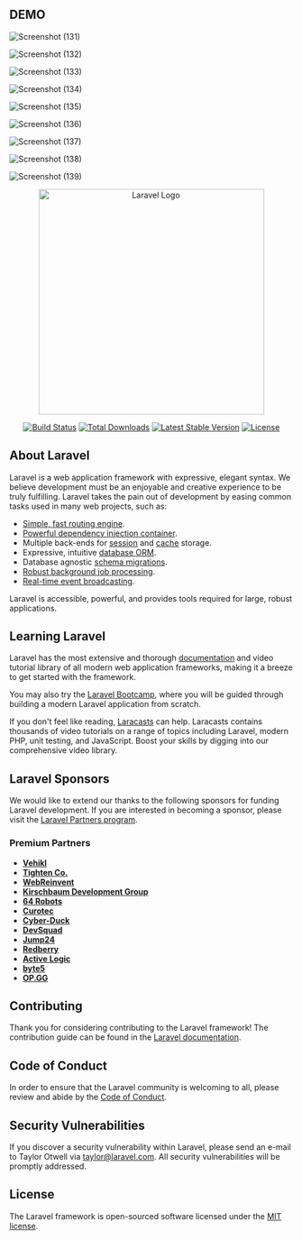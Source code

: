 ## DEMO
![Screenshot (131)](https://github.com/MuhammadAbdurrohim/laravel8-si-akuntansi/assets/85945415/8af82e4c-1a94-4416-ba67-cdaf31603b18)

![Screenshot (132)](https://github.com/MuhammadAbdurrohim/laravel8-si-akuntansi/assets/85945415/7aa42fbe-b69f-4d8c-847a-c82999786609)

![Screenshot (133)](https://github.com/MuhammadAbdurrohim/laravel8-si-akuntansi/assets/85945415/e3fed8b2-a51e-4a54-9587-3b7fea5e64d8)

![Screenshot (134)](https://github.com/MuhammadAbdurrohim/laravel8-si-akuntansi/assets/85945415/f517f1dd-8aa2-4283-9b79-df0bae393ff8)

![Screenshot (135)](https://github.com/MuhammadAbdurrohim/laravel8-si-akuntansi/assets/85945415/727765cb-7965-4ed3-b5ad-3a532bae3f47)

![Screenshot (136)](https://github.com/MuhammadAbdurrohim/laravel8-si-akuntansi/assets/85945415/008d2479-f485-438b-bda0-28803c0e27be)

![Screenshot (137)](https://github.com/MuhammadAbdurrohim/laravel8-si-akuntansi/assets/85945415/e5964f69-e814-436a-8fb7-f843c1c60ceb)

![Screenshot (138)](https://github.com/MuhammadAbdurrohim/laravel8-si-akuntansi/assets/85945415/3830e2d8-047d-4044-a354-947310fdcd9f)

![Screenshot (139)](https://github.com/MuhammadAbdurrohim/laravel8-si-akuntansi/assets/85945415/0489dd03-fa75-486b-ad2b-272578d849af)




<p align="center"><a href="https://laravel.com" target="_blank"><img src="https://raw.githubusercontent.com/laravel/art/master/logo-lockup/5%20SVG/2%20CMYK/1%20Full%20Color/laravel-logolockup-cmyk-red.svg" width="400" alt="Laravel Logo"></a></p>

<p align="center">
<a href="https://github.com/laravel/framework/actions"><img src="https://github.com/laravel/framework/workflows/tests/badge.svg" alt="Build Status"></a>
<a href="https://packagist.org/packages/laravel/framework"><img src="https://img.shields.io/packagist/dt/laravel/framework" alt="Total Downloads"></a>
<a href="https://packagist.org/packages/laravel/framework"><img src="https://img.shields.io/packagist/v/laravel/framework" alt="Latest Stable Version"></a>
<a href="https://packagist.org/packages/laravel/framework"><img src="https://img.shields.io/packagist/l/laravel/framework" alt="License"></a>
</p>

## About Laravel

Laravel is a web application framework with expressive, elegant syntax. We believe development must be an enjoyable and creative experience to be truly fulfilling. Laravel takes the pain out of development by easing common tasks used in many web projects, such as:

- [Simple, fast routing engine](https://laravel.com/docs/routing).
- [Powerful dependency injection container](https://laravel.com/docs/container).
- Multiple back-ends for [session](https://laravel.com/docs/session) and [cache](https://laravel.com/docs/cache) storage.
- Expressive, intuitive [database ORM](https://laravel.com/docs/eloquent).
- Database agnostic [schema migrations](https://laravel.com/docs/migrations).
- [Robust background job processing](https://laravel.com/docs/queues).
- [Real-time event broadcasting](https://laravel.com/docs/broadcasting).

Laravel is accessible, powerful, and provides tools required for large, robust applications.

## Learning Laravel

Laravel has the most extensive and thorough [documentation](https://laravel.com/docs) and video tutorial library of all modern web application frameworks, making it a breeze to get started with the framework.

You may also try the [Laravel Bootcamp](https://bootcamp.laravel.com), where you will be guided through building a modern Laravel application from scratch.

If you don't feel like reading, [Laracasts](https://laracasts.com) can help. Laracasts contains thousands of video tutorials on a range of topics including Laravel, modern PHP, unit testing, and JavaScript. Boost your skills by digging into our comprehensive video library.

## Laravel Sponsors

We would like to extend our thanks to the following sponsors for funding Laravel development. If you are interested in becoming a sponsor, please visit the [Laravel Partners program](https://partners.laravel.com).

### Premium Partners

- **[Vehikl](https://vehikl.com/)**
- **[Tighten Co.](https://tighten.co)**
- **[WebReinvent](https://webreinvent.com/)**
- **[Kirschbaum Development Group](https://kirschbaumdevelopment.com)**
- **[64 Robots](https://64robots.com)**
- **[Curotec](https://www.curotec.com/services/technologies/laravel/)**
- **[Cyber-Duck](https://cyber-duck.co.uk)**
- **[DevSquad](https://devsquad.com/hire-laravel-developers)**
- **[Jump24](https://jump24.co.uk)**
- **[Redberry](https://redberry.international/laravel/)**
- **[Active Logic](https://activelogic.com)**
- **[byte5](https://byte5.de)**
- **[OP.GG](https://op.gg)**

## Contributing

Thank you for considering contributing to the Laravel framework! The contribution guide can be found in the [Laravel documentation](https://laravel.com/docs/contributions).

## Code of Conduct

In order to ensure that the Laravel community is welcoming to all, please review and abide by the [Code of Conduct](https://laravel.com/docs/contributions#code-of-conduct).

## Security Vulnerabilities

If you discover a security vulnerability within Laravel, please send an e-mail to Taylor Otwell via [taylor@laravel.com](mailto:taylor@laravel.com). All security vulnerabilities will be promptly addressed.

## License

The Laravel framework is open-sourced software licensed under the [MIT license](https://opensource.org/licenses/MIT).
